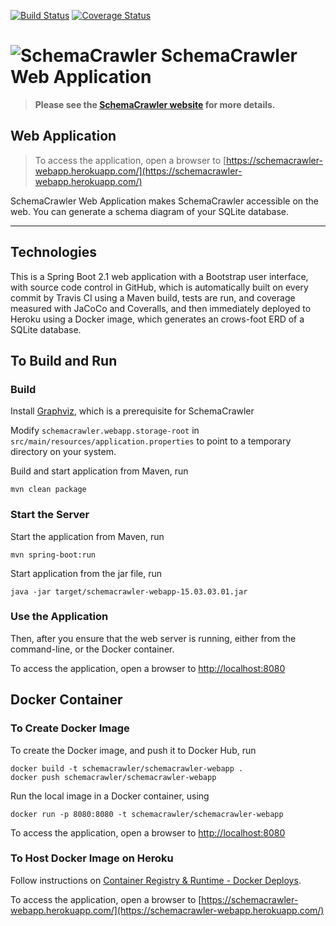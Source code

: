 [![Build Status](https://travis-ci.org/schemacrawler/SchemaCrawler-Web-Application.svg?branch=master)](https://travis-ci.org/schemacrawler/SchemaCrawler-Web-Application)
[![Coverage Status](https://coveralls.io/repos/github/schemacrawler/SchemaCrawler-Web-Application/badge.svg)](https://coveralls.io/github/schemacrawler/SchemaCrawler-Web-Application)

# ![SchemaCrawler](https://github.com/schemacrawler/SchemaCrawler/raw/master/schemacrawler-docs/logo/schemacrawler_logo.png?raw=true) SchemaCrawler Web Application

> **Please see the [SchemaCrawler website](http://www.schemacrawler.com/) for more details.**


## Web Application

> To access the application, open a browser to
[https://schemacrawler-webapp.herokuapp.com/](https://schemacrawler-webapp.herokuapp.com/)

SchemaCrawler Web Application makes SchemaCrawler accessible on the web. You can generate a schema diagram of your SQLite database.

-----

## Technologies

This is a Spring Boot 2.1 web application with a Bootstrap user interface, with source code control in GitHub, which is automatically built on every commit by Travis CI using a Maven build, tests are run, and coverage measured with JaCoCo and Coveralls, and then immediately deployed to Heroku using a Docker image, which generates an crows-foot ERD of a SQLite database.


## To Build and Run

### Build

Install [Graphviz](http://www.graphviz.org), which is a prerequisite for SchemaCrawler

Modify `schemacrawler.webapp.storage-root` in `src/main/resources/application.properties` 
to point to a temporary directory on your system. 

Build and start application from Maven, run
```
mvn clean package
```

### Start the Server

Start the application from Maven, run
```
mvn spring-boot:run
```

Start application from the jar file, run
```
java -jar target/schemacrawler-webapp-15.03.03.01.jar
```

### Use the Application

Then, after you ensure that the web server is running, either from the command-line,
or the Docker container.

To access the application, open a browser to
[http://localhost:8080](http://localhost:8080)


## Docker Container

### To Create Docker Image 

To create the Docker image, and push it to Docker Hub, run
```
docker build -t schemacrawler/schemacrawler-webapp .
docker push schemacrawler/schemacrawler-webapp
```

Run the local image in a Docker container, using
```
docker run -p 8080:8080 -t schemacrawler/schemacrawler-webapp
```

To access the application, open a browser to
[http://localhost:8080](http://localhost:8080)


### To Host Docker Image on Heroku

Follow instructions on [Container Registry & Runtime - Docker Deploys](https://devcenter.heroku.com/articles/container-registry-and-runtime).

To access the application, open a browser to
[https://schemacrawler-webapp.herokuapp.com/](https://schemacrawler-webapp.herokuapp.com/)
